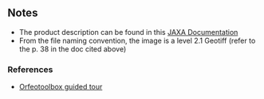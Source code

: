 ## Notes
- The product description can be found in this [JAXA Documentation](https://www.eorc.jaxa.jp/ALOS/en/alos-2/pdf/product_format_description/PALSAR-2_xx_Format_GeoTIFF_E_c.pdf)
- From the file naming convention, the image is a level 2.1 Geotiff (refer to the p. 38 in the doc cited above)

### References

- [Orfeotoolbox guided tour](https://gitlab.orfeo-toolbox.org/dyoussef/otb-guided-tour/blob/master/README.md)